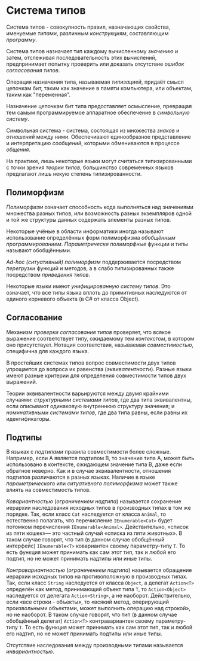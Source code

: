 # Система типов

Система типов - совокупность правил, назначающих свойства, именуемые _типами_, различным _конструкциям_, составляющим _программу_.

Система типов назначает тип каждому вычисленному _значению_ и затем, отслеживая последовательность этих вычислений, предпринимает попытку проверить или доказать отсутствие _ошибок согласования типов_.

Операция назначения типа, называемая _типизацией_, придаёт смысл цепочкам бит, таким как значение в памяти компьютера, или объектам, таким как "переменная".

Назначение цепочкам бит типа предоставляет осмысление, превращая тем самым программируемое аппаратное обеспечение в _символьную систему_.

Символьная система - система, состоящая из множества _знаков_ и _отношений_ между ними. Обеспечивают единообразное представление и интерпретацию _сообщений_, которыми обмениваются в процессе _общения_.

На практике, лишь некоторые языки могут считаться типизированными с точки зрения _теории типов_, большинство современных языков предлагают лишь некую степень типизированности.

## Полиморфизм

_Полиморфизм_ означает способность кода выполняться над значениями множества разных типов, или возможность разных экземпляров одной и той же структуры данных содержать элементы разных типов.

Некоторые учёные в области информатики иногда называют использование определённых форм полиморфизма _обобщённым программированием_. _Параметрически полиморфные_ функции и типы называют обобщёнными.

_Ad-hoc (ситуативный) полиморфизм_ поддерживается посредством _перегрузки_ функций и методов, а в слабо типизированных также посредством _приведения типов_.

Некоторые языки имеют _унифицированную систему типов_. Это означает, что все типы языка вплоть до примитивных наследуются от единого корневого объекта (в C# от класса Object).

## Согласование

Механизм _проверки согласования типов_ проверяет, что всякое выражение соответствует типу, ожидаемому тем _контекстом_, в котором оно присутствует. Нотация соответствия, называемая _совместимостью_, специфична для каждого языка.

В простейших системах типов вопрос совместимости двух типов упрощается до вопроса их равенства (_эквивалентности_). Разные языки имеют разные критерии для определения совместимости типов двух выражений.

Теории эквивалентности варьируются между двумя крайними случаями: _структурными системами типов_, где два типа эквивалентны, если описывают одинаковую внутреннюю структуру значения; и _номинативными системами типов_, где два типа равны, если равны их идентификаторы.

## Подтипы

В языках с _подтипами_ правила совместимости более сложные. Например, если A является подтипом B, то значение типа A, может быть использовано в контексте, ожидающем значение типа B, даже если обратное неверно. Как и в случае эквивалентности, отношения подтипов различаются в разных языках. Наличие в языке _параметрического_ или _ситуативного полиморфизма_ может также влиять на совместимость типов.

_Ковариантностью_ (_ограничением надтипа_) называется сохранение иерархии наследования исходных типов в производных типах в том же порядке. Так, если класс `Cat` наследуется от класса `Animal`, то естественно полагать, что перечисление `IEnumerable<Cat>` будет потомком перечисления `IEnumerable<Animal>`. Действительно, «список из пяти кошек»— это частный случай «списка из пяти животных». В таком случае говорят, что тип (в данном случае обобщённый интерфейс) `IEnumerable<T>` ковариантен своему параметру-типу `T`. То есть функция может принимать как сам этот тип, так и любой его подтип, но не может принимать надтипы или иные типы.

_Контравариантностью_ (_ограничением подтипа_) называется обращение иерархии исходных типов на противоположную в производных типах. Так, если класс `String` наследуется от класса `Object`, а делегат `Action<T>` определён как метод, принимающий объект типа `T`, то `Action<Object>` наследуется от делегата `Action<String>`, а не наоборот. Действительно, если «все строки - объекты», то «всякий метод, оперирующий произвольными объектами, может выполнить операцию над строкой», но не наоборот. В таком случае говорят, что тип (в данном случае обобщённый делегат) `Action<T>` контравариантен своему параметру-типу `T`. То есть функция может принимать как сам этот тип, так и любой его надтип, но не может принимать подтипы или иные типы.

Отсутствие наследования между производными типами называется _инвариантностью_.
